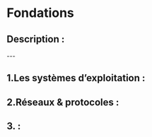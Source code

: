 <h1>  Fondations </h1>
<h2 >  Description : </h2>
---
<h2 >  1.Les systèmes d’exploitation : </h2>
<h2 >  2.Réseaux & protocoles : </h2>
<h2 >  3. : </h2>
